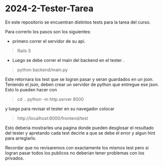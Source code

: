 # 2024-2-Tester-Tarea

En este repositorio se encuentran distintos tests para la tarea del curso.

Para correrlo los pasos son los siguientes:


* primero correr el servidor de su api.
>Rails S

* Luego se debe correr el main del backend en el tester .

>python backend/main.py

Este retornara los test que se logran pasar y seran guardados en un json. Teniendo el json, deben crear un servidor de python que entregue ese json. Esto lo pueden hacer con 

>cd ..
>python -m http.server 8000

y luego para revisar el tester en su navegador colocar 

> http://localhost:8000/frontend/test

Esto deberia mostrarles una pagina donde pueden desglosar el resultado del tester y apretando cada test decirle a que se debe el error y algun hint para arreglarlo.

Recordar que no revisaremos con exactamente los mismos test pero si logran pasar todos los publicos no deberian tener problemas con los privados.

